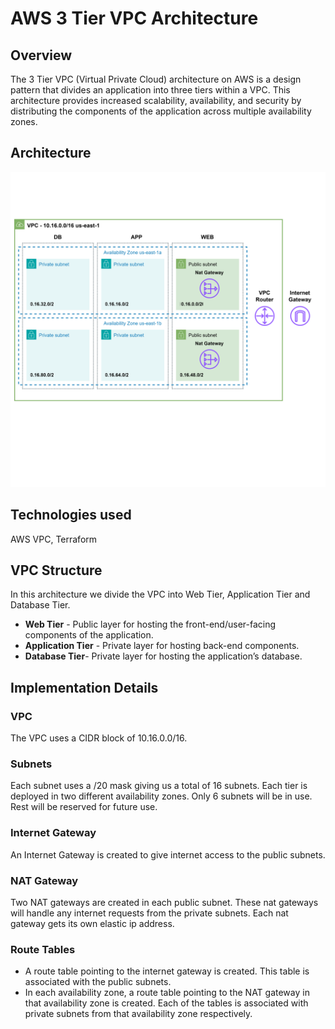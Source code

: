 # AWS 3 Tier VPC Architecture

## Overview
The 3 Tier VPC (Virtual Private Cloud) architecture on AWS is a design pattern that divides an application into three tiers within a VPC. This architecture provides increased scalability, availability, and security by distributing the components of the application across multiple availability zones.

## Architecture
![alt text](/architecture.svg "Architecture")

## Technologies used
AWS VPC, Terraform

## VPC Structure

In this architecture we divide the VPC into Web Tier, Application Tier and Database Tier.

- **Web Tier** - Public layer for hosting the front-end/user-facing components of the application.
- **Application Tier** - Private layer for hosting back-end components.
- **Database Tier**- Private layer for hosting the application’s database.

## Implementation Details

### VPC
The VPC uses a CIDR block of 10.16.0.0/16.

### Subnets
Each subnet uses a /20 mask giving us a total of 16 subnets. Each tier is deployed in two different availability zones. Only 6 subnets will be in use. Rest will be reserved for future use.

### Internet Gateway
An Internet Gateway is created to give internet access to the public subnets.

### NAT Gateway
Two NAT gateways are created in each public subnet. These nat gateways will handle any internet requests from the private subnets. Each nat gateway gets its own elastic ip address.

### Route Tables
- A route table pointing to the internet gateway is created. This table is associated with the public subnets.
- In each availability zone, a route table pointing to the NAT gateway in that availability zone is created. Each of the tables is associated with private subnets from that availability zone respectively.


